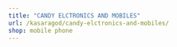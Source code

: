 ```yaml
---
title: "CANDY ELCTRONICS AND MOBILES"
url: /kasaragod/candy-elctronics-and-mobiles/
shop: mobile phone
---
```


